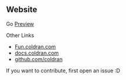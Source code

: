## Website

Go [Preview](https://.coldran.com)

Other Links
- [Fun.coldran.com](https://fun.coldran.com)
- [docs.coldran.com](https://docs.coldran.com)
- [github.com/coldran](https://github.com/coldran)

If you want to contribute, first open an issue :D